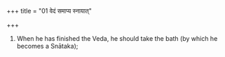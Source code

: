 +++
title = "01 वेदं समाप्य स्नायात्"

+++
1. When he has finished the Veda, he should take the bath (by which he becomes a Snātaka);
